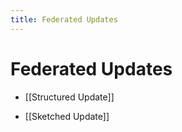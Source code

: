 ```yaml
---
title: Federated Updates
---
```


# Federated Updates
- [[Structured Update]] 

- [[Sketched Update]]








































































